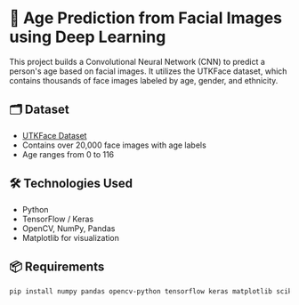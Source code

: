 # 🧓 Age Prediction from Facial Images using Deep Learning

This project builds a Convolutional Neural Network (CNN) to predict a person's age based on facial images. It utilizes the UTKFace dataset, which contains thousands of face images labeled by age, gender, and ethnicity.

## 🗂️ Dataset
- [UTKFace Dataset](https://susanqq.github.io/UTKFace/)
- Contains over 20,000 face images with age labels
- Age ranges from 0 to 116

## 🛠️ Technologies Used
- Python
- TensorFlow / Keras
- OpenCV, NumPy, Pandas
- Matplotlib for visualization

## 📦 Requirements

```bash
pip install numpy pandas opencv-python tensorflow keras matplotlib scikit-learn
